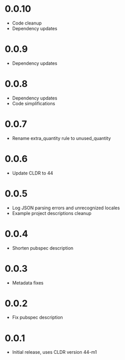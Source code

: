 # 0.0.10

* Code cleanup
* Dependency updates

# 0.0.9

* Dependency updates

# 0.0.8

* Dependency updates
* Code simplifications

# 0.0.7

* Rename extra_quantity rule to unused_quantity

# 0.0.6

* Update CLDR to 44

# 0.0.5

* Log JSON parsing errors and unrecognized locales
* Example project descriptions cleanup

# 0.0.4

* Shorten pubspec description

# 0.0.3

* Metadata fixes

# 0.0.2

* Fix pubspec description

# 0.0.1

* Initial release, uses CLDR version 44-m1
